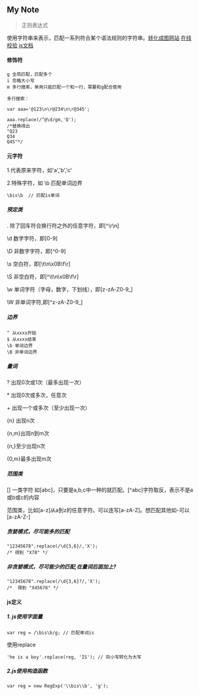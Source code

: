 My Note
--------
> 正则表达式

使用字符串来表示，匹配一系列符合某个语法规则的字符串。[转化成图网站](https://regexper.com/)   [在线校验](http://tool.oschina.net/regex/)
[js文档](https://developer.mozilla.org/zh-CN/docs/Web/JavaScript/Guide/Regular_Expressions)

#### 修饰符
```
g 全局匹配，匹配多个
i 忽略大小写
m 多行搜索，单用只能匹配一个和一行，需要和g配合使用
```
```
多行搜索：

var aaa='@123\n\r@234\n\r@345';

aaa.replace(/^@\d/gm,'Q');
/*替换得出
"Q23
Q34
Q45"*/
```
#### 元字符
1.代表原来字符，如'a','b','c'

2.特殊字符，如
\b  匹配单词边界
```
\bis\b  // 匹配is单词
```
##### 预定类 
. 除了回车符合换行符之外的任意字符，即[^\r\n]

\d 数字字符，即[0-9]

\D 非数字字符，即[^0-9]

\s 空白符，即[\t\n\x0B\f\r]

\S 非空白符，即[^\t\n\x0B\f\r]

\w 单词字符（字母，数字，下划线），即[z-zA-Z0-9_]

\W 非单词字符,即[^z-zA-Z0-9_]

##### 边界
```
^ 从xxxx开始
$ 从xxxx结束
\b 单词边界
\B 非单词边界
```

##### 量词
? 出现0次或1次（最多出现一次）

\* 出现0次或多次，任意次

\+ 出现一个或多次（至少出现一次）

{n} 出现n次

{n,m}出现n到m次

{n,}至少出现n次

{0,m}最多出现m次
##### 范围类
[] 一类字符 如[abc]，只要是a,b,c中一种的就匹配。[^abc]字符取反，表示不是a或b或c的内容

范围类，比如[a-z]从a到z的任意字符。可以连写[a-zA-Z]。想匹配其他如-可以[a-zA-Z-]

##### 贪婪模式，尽可能多的匹配
```
"12345678".replace(/\d{3,6}/,'X');
/* 得到 "X78" */
```
##### 非贪婪模式，尽可能少的匹配,在量词后面加上?
```
"12345678".replace(/\d{3,6}?/,'X');
/*  得到 "X45678" */
```


#### js定义
##### 1. js使用字面量
```
var reg = /\bis\b/g; // 匹配单词is
```
使用replace
```
'he is a boy'.replace(reg, 'IS'); // 将小写转化为大写 
```
##### 2.js使用构造函数
```
var reg = new RegExp('\\bis\\b', 'g');
```
